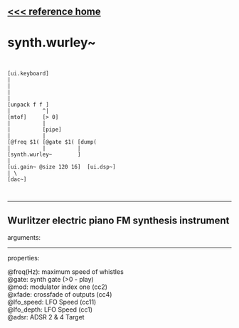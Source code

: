 [<<< reference home](ceammc_lib.md)
---

# synth.wurley~

```


[ui.keyboard]
|
|
|
|
[unpack f f ]
|          ^|
[mtof]     [> 0]
|          |
|          [pipe]
|          |
[@freq $1( [@gate $1( [dump(
|          |          |
[synth.wurley~        ]
|
[ui.gain~ @size 120 16]  [ui.dsp~]
| \
[dac~]

            
```
---
Wurlitzer electric piano FM synthesis instrument
---
arguments:


---
properties:

@freq(Hz): maximum speed of whistles<br>
@gate: synth gate
            (&gt;0 - play)<br>
@mod: modulator index one
            (cc2)<br>
@xfade: crossfade of outputs
            (cc4)<br>
@lfo_speed: LFO Speed
            (cc11)<br>
@lfo_depth: LFO Speed
            (cc1)<br>
@adsr: ADSR 2 &amp; 4
            Target<br>

